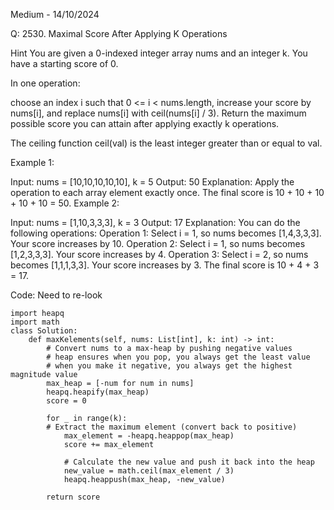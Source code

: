 Medium - 14/10/2024

Q:
2530. Maximal Score After Applying K Operations

Hint
You are given a 0-indexed integer array nums and an integer k. You have a starting score of 0.

In one operation:

choose an index i such that 0 <= i < nums.length,
increase your score by nums[i], and
replace nums[i] with ceil(nums[i] / 3).
Return the maximum possible score you can attain after applying exactly k operations.

The ceiling function ceil(val) is the least integer greater than or equal to val.

 

Example 1:

Input: nums = [10,10,10,10,10], k = 5
Output: 50
Explanation: Apply the operation to each array element exactly once. The final score is 10 + 10 + 10 + 10 + 10 = 50.
Example 2:

Input: nums = [1,10,3,3,3], k = 3
Output: 17
Explanation: You can do the following operations:
Operation 1: Select i = 1, so nums becomes [1,4,3,3,3]. Your score increases by 10.
Operation 2: Select i = 1, so nums becomes [1,2,3,3,3]. Your score increases by 4.
Operation 3: Select i = 2, so nums becomes [1,1,1,3,3]. Your score increases by 3.
The final score is 10 + 4 + 3 = 17.

Code: Need to re-look

```
import heapq
import math
class Solution:
    def maxKelements(self, nums: List[int], k: int) -> int:
        # Convert nums to a max-heap by pushing negative values
        # heap ensures when you pop, you always get the least value
        # when you make it negative, you always get the highest magnitude value
        max_heap = [-num for num in nums]
        heapq.heapify(max_heap)
        score = 0

        for _ in range(k):
        # Extract the maximum element (convert back to positive)
            max_element = -heapq.heappop(max_heap)
            score += max_element
            
            # Calculate the new value and push it back into the heap
            new_value = math.ceil(max_element / 3)
            heapq.heappush(max_heap, -new_value)

        return score
```
